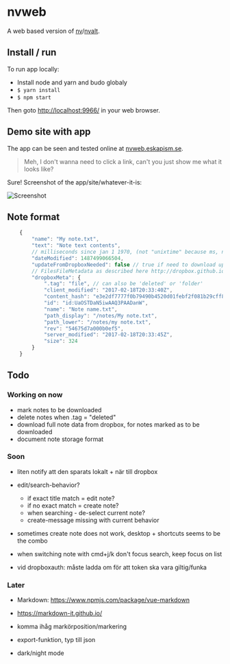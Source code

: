 # nvweb

A web based version of [nv](http://notational.net/)/[nvalt](http://brettterpstra.com/projects/nvalt/).

## Install / run

To run app locally:

- Install node and yarn and budo globaly
- `$ yarn install`
- `$ npm start`

Then goto [http://localhost:9966/](http://localhost:9966/) in your web browser.

## Demo site with app

The app can be seen and tested online at [nvweb.eskapism.se](https://nvweb.eskapism.se).

> Meh, I don't wanna need to click a link, can't you just show me what it looks like?

Sure! Screenshot of the app/site/whatever-it-is:

![Screenshot](https://www.dropbox.com/s/c9m88i1xoo4n62t/nvweb%20screenshot.png?raw=1)

## Note format

```js
	{
		"name": "My note.txt",
		"text": "Note text contents",
		// milliseconds since jan 1 1970, (not "unixtime" because ms, not s)
		"dateModified": 1487499066504,
		"updateFromDropboxNeeded": false // true if need to download update
		// FilesFileMetadata as described here http://dropbox.github.io/dropbox-sdk-js/global.html#FilesFileMetadata
		"dropboxMeta": {
			".tag": "file", // can also be 'deleted' or 'folder'
			"client_modified": "2017-02-18T20:33:40Z",
			"content_hash": "e3e2df7777f0b79490b4520d01febf2f081b29cff8544feefbe1b316b6aa3666",
			"id": "id:UaOSTDaN5iwAAQ3PAADanW",
			"name": "Note name.txt",
			"path_display": "/notes/My note.txt",
			"path_lower": "/notes/my note.txt",
			"rev": "54675d7a000b0ef5",
			"server_modified": "2017-02-18T20:33:45Z",
			"size": 324
		}
    }
```

## Todo

### Working on now

- mark notes to be downloaded
- delete notes when .tag = "deleted"
- download full note data from dropbox, for notes marked as to be downloaded
- document note storage format


### Soon

- liten notify att den sparats lokalt + när till dropbox

- edit/search-behavior?
	- if exact title match = edit note?
	- if no exact match = create note?
	- when searching - de-select current note?
	- create-message missing with current behavior

- sometimes create note does not work, desktop + shortcuts seems to be the combo

- when switching note with cmd+j/k don't focus search, keep focus on list

- vid dropboxauth: måste ladda om för att token ska vara giltig/funka


### Later

- Markdown:
  https://www.npmjs.com/package/vue-markdown

- https://markdown-it.github.io/

- komma ihåg markörposition/markering

- export-funktion, typ till json

- dark/night mode




